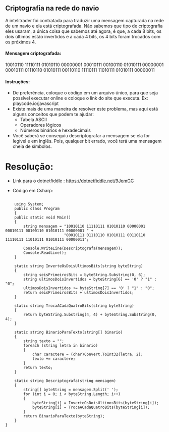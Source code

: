 ## Criptografia na rede do navio


A intelitrader foi contratada para traduzir uma mensagem capturada na rede de um navio e ela está criptografada. Não sabemos que tipo de criptografia eles usaram, a única coisa que sabemos até agora, é que, a cada 8 bits, os dois últimos estão invertidos e a cada 4 bits, os 4 bits foram trocados com os próximos 4.


#### Mensagem criptografada:
10010110
11110111
01010110
00000001
00010111
00100110
01010111
00000001
00010111
01110110
01010111
00110110
11110111
11010111
01010111
00000011

#### Instruções:
* De preferência, coloque o código em um arquivo único, para que seja possível executar online e coloque o link do site que executa. Ex: playcode.io/javascript
* Existe mais de uma maneira de resolver este problema, mas aqui está alguns conceitos que podem te ajudar:
  * Tabela ASCII
  * Operadores lógicos
  * Números binários e hexadecimais
* Você saberá se conseguiu descriptografar a mensagem se ela for legível e em inglês. Pois, qualquer bit errado, você terá uma mensagem cheia de símbolos.

# Resolução: 

  * Link para o dotnetfiddle : https://dotnetfiddle.net/9JomGC

  * Código em Csharp:
````

    using System;
    public class Program
    {
    public static void Main()
    {
        string mensagem = "10010110 11110111 01010110 00000001 00010111 00100110 01010111 00000001 " +
                          "00010111 01110110 01010111 00110110 11110111 11010111 01010111 00000011";

        Console.WriteLine(Descriptografa(mensagem));
        Console.ReadLine();
    }

    static string InverteOsDoisUltimosBits(string byteString)
    {
        string seisPrimeirosBits = byteString.Substring(0, 6);
        string ultimosDoisInvertidos = byteString[6] == '0' ? "1" : "0";
        ultimosDoisInvertidos += byteString[7] == '0' ? "1" : "0";
        return seisPrimeirosBits + ultimosDoisInvertidos;
    }

    static string TrocaACadaQuatroBits(string byteString)
    {
        return byteString.Substring(4, 4) + byteString.Substring(0, 4);
    }

    static string BinarioParaTexto(string[] binario)
    {
        string texto = "";
        foreach (string letra in binario)
        {
            char caractere = (char)Convert.ToInt32(letra, 2);
            texto += caractere;
        }
        return texto;
    }

    static string Descriptografa(string mensagem)
    {
        string[] byteString = mensagem.Split(' ');
        for (int i = 0; i < byteString.Length; i++)
        {
            byteString[i] = InverteOsDoisUltimosBits(byteString[i]);
            byteString[i] = TrocaACadaQuatroBits(byteString[i]);
        }
        return BinarioParaTexto(byteString);
    }
}

````

  
